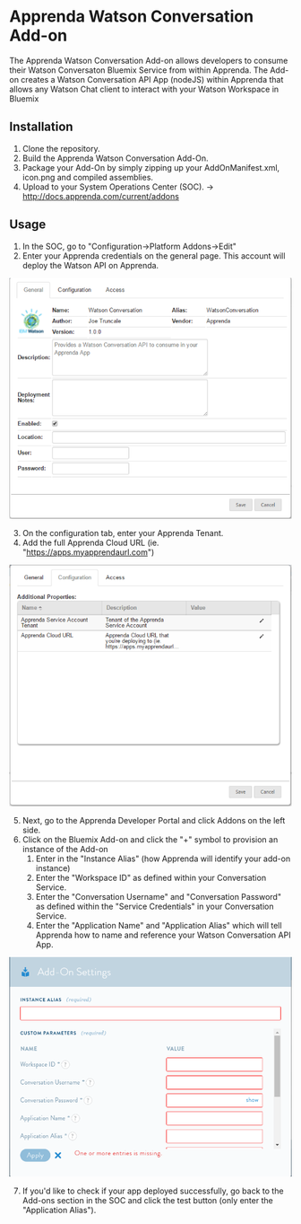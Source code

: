 # Apprenda Watson Conversation Add-on

The Apprenda Watson Conversation Add-on allows developers to consume their Watson Conversaton Bluemix Service from within Apprenda. 
The Add-on creates a Watson Conversation API App (nodeJS) within Apprenda that allows any Watson Chat client to interact with your Watson Workspace in Bluemix

## Installation

1. Clone the repository.
2. Build the Apprenda Watson Conversation Add-On.
3. Package your Add-On by simply zipping up your AddOnManifest.xml, icon.png and compiled assemblies. 
4. Upload to your System Operations Center (SOC). -> http://docs.apprenda.com/current/addons


## Usage
1. In the SOC, go to "Configuration->Platform Addons->Edit"
2. Enter your Apprenda credentials on the general page. This account will deploy the Watson API on Apprenda. 


![](/readme_images/watsonconversation_general.png)


3. On the configuration tab, enter your Apprenda Tenant. 
4. Add the full Apprenda Cloud URL (ie. "https://apps.myapprendaurl.com") 


![](/readme_images/watsonconversation_config.png)


5. Next, go to the Apprenda Developer Portal and click Addons on the left side.
6. Click on the Bluemix Add-on and click the "+" symbol to provision an instance of the Add-on
    1. Enter in the "Instance Alias" (how Apprenda will identify your add-on instance)
    2. Enter the "Workspace ID" as defined within your Conversation Service. 
    3. Enter the "Conversation Username" and "Conversation Password" as defined within the "Service Credentials" in your Conversation Service.
    4. Enter the "Application Name" and "Application Alias" which will tell Apprenda how to name and reference your Watson Conversation API App.
    
![](/readme_images/watsonconversation_provision.png)

7. If you'd like to check if your app deployed successfully, go back to the Add-ons section in the SOC and click the test button (only enter the "Application Alias"). 

